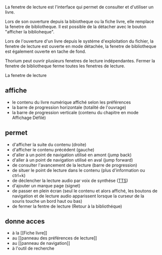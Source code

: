 La fenetre de lecture est l'interface qui permet de consulter et d'utiliser un livre.

Lors de son ouverture depuis la bibiotheque ou la fiche livre, elle remplace la fenetre de bibliotheque. Il est possible de la détacher avec le bouton "afficher la biblioheque".

Lors de l'ouverture d'un livre depuis le systéme d'exploitation du fichier, la fenetre de lecture est ouverte en mode détachée, la fenetre de bibliotheque est également ouverte en tache de fond.

Thorium peut ouvrir plusieurs fenetres de lecture indépendantes. Fermer la fenetre de bibliotheque ferme toutes les fenetres de lecture. 

La fenetre de lecture 

## affiche
* le contenu du livre numérique affiché selon les préférences
* la barre de progression horizontale (totalité de l'ouvrage)
* la barre de progression verticale (contenu du chapitre en mode Affichage Défilé)

## permet 
* d'afficher la suite du contenu (droite)
* d'afficher le contenu précédent (gauche)
* d'aller à un point de navigation utilisé en amont (jump back)
* d'aller à un point de navigation utilisé en aval (jump forward)
* de consulter l'avancement de la lecture (barre de progression)
* de situer le point de lecture dans le contenu (plus d'information ou ctrl+k)
* de déclencher la lecture audio par voix de synthése ([TTS](Glossaire#tts))
* d'ajouter un marque page (signet)
* de passer en plein écran (seul le contenu et alors affiché, les boutons de navigation et de lecture audio apparissent lorsque la curseur de la souris touche un bord haut ou bas)
* de fermer la fentre de lecture (Retour à la bibliothéque)

## donne acces
* à la [[Fiche livre]]
* au [[panneau des préférences de lecture]]
* au [[panneau de navigation]]
* à l'outil de recherche

